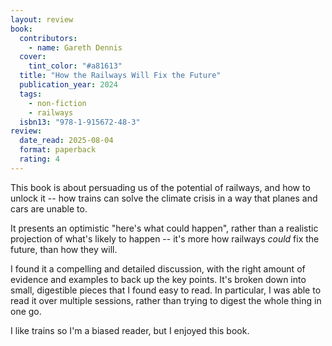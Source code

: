 ```yaml
---
layout: review
book:
  contributors:
    - name: Gareth Dennis
  cover:
    tint_color: "#a81613"
  title: "How the Railways Will Fix the Future"
  publication_year: 2024
  tags:
    - non-fiction
    - railways
  isbn13: "978-1-915672-48-3"
review:
  date_read: 2025-08-04
  format: paperback
  rating: 4
---
```

This book is about persuading us of the potential of railways, and how to unlock it -- how trains can solve the climate crisis in a way that planes and cars are unable to.

It presents an optimistic "here's what could happen", rather than a realistic projection of what's likely to happen -- it's more how railways *could* fix the future, than how they will.

I found it a compelling and detailed discussion, with the right amount of evidence and examples to back up the key points.
It's broken down into small, digestible pieces that I found easy to read.
In particular, I was able to read it over multiple sessions, rather than trying to digest the whole thing in one go.

I like trains so I'm a biased reader, but I enjoyed this book.
